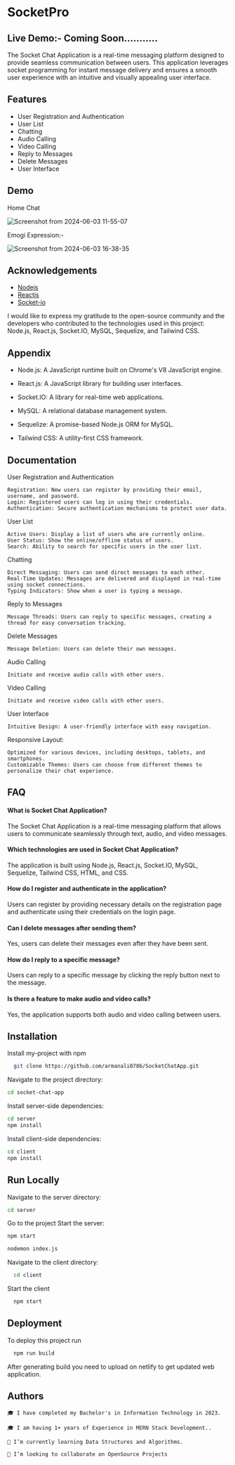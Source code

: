 
# SocketPro

## Live Demo:- Coming Soon...........

The Socket Chat Application is a real-time messaging platform designed to provide seamless communication between users. This application leverages socket programming for instant message delivery and ensures a smooth user experience with an intuitive and visually appealing user interface.

## Features

- User Registration and Authentication
- User List
- Chatting
- Audio Calling
- Video Calling
- Reply to Messages
- Delete Messages
- User Interface


## Demo

Home Chat

![Screenshot from 2024-06-03 11-55-07](https://github.com/armanali0786/SocketChatApp/assets/76746226/4a08adf0-96b5-4dd6-b8ed-9d20d3195888)

Emogi Expression:- 

![Screenshot from 2024-06-03 16-38-35](https://github.com/armanali0786/SocketChatApp/assets/76746226/5de47296-a158-4e35-bd4b-21734ff0aaeb)


## Acknowledgements

 - [Nodejs](https://nodejs.org/docs/latest/api/)
 - [Reactjs](https://react.dev/reference/react)
 - [Socket-io](https://socket.io/docs/v4/tutorial/introduction)

I would like to express my gratitude to the open-source community and the developers who contributed to the technologies used in this project: Node.js, React.js, Socket.IO, MySQL, Sequelize, and Tailwind CSS. 

## Appendix


- Node.js: A JavaScript runtime built on Chrome's V8 JavaScript engine.

- React.js: A JavaScript library for building user interfaces.

- Socket.IO: A library for real-time web applications.

- MySQL: A relational database management system.

- Sequelize: A promise-based Node.js ORM for MySQL.

- Tailwind CSS: A utility-first CSS framework.



## Documentation

User Registration and Authentication
    
    Registration: New users can register by providing their email, username, and password.
    Login: Registered users can log in using their credentials.
    Authentication: Secure authentication mechanisms to protect user data.

User List
   
    Active Users: Display a list of users who are currently online.
    User Status: Show the online/offline status of users.
    Search: Ability to search for specific users in the user list.

Chatting
   
    Direct Messaging: Users can send direct messages to each other.
    Real-Time Updates: Messages are delivered and displayed in real-time using socket connections.
    Typing Indicators: Show when a user is typing a message.

Reply to Messages
   
    Message Threads: Users can reply to specific messages, creating a thread for easy conversation tracking.

Delete Messages
    
    Message Deletion: Users can delete their own messages.


Audio Calling

    Initiate and receive audio calls with other users.

Video Calling

    Initiate and receive video calls with other users.

User Interface
    
    Intuitive Design: A user-friendly interface with easy navigation.

Responsive Layout: 

    Optimized for various devices, including desktops, tablets, and smartphones.
    Customizable Themes: Users can choose from different themes to personalize their chat experience.

## FAQ

#### What is Socket Chat Application?
The Socket Chat Application is a real-time messaging platform that allows users to communicate seamlessly through text, audio, and video messages.

####  Which technologies are used in Socket Chat Application?

The application is built using Node.js, React.js, Socket.IO, MySQL, Sequelize, Tailwind CSS, HTML, and CSS.


####  How do I register and authenticate in the application?

Users can register by providing necessary details on the registration page and authenticate using their credentials on the login page.

#### Can I delete messages after sending them?

Yes, users can delete their messages even after they have been sent.

#### How do I reply to a specific message?

Users can reply to a specific message by clicking the reply button next to the message.

#### Is there a feature to make audio and video calls?

Yes, the application supports both audio and video calling between users.

## Installation

Install my-project with npm

```bash
  git clone https://github.com/armanali0786/SocketChatApp.git

```
Navigate to the project directory:

```bash
cd socket-chat-app
```

Install server-side dependencies:

```bash
cd server
npm install

```

Install client-side dependencies:

```bash
cd client
npm install

```

## Run Locally

Navigate to the server directory:

```bash
cd server
```

Go to the project Start the server:

```bash
npm start

nodemon index.js
```

Navigate to the client directory:

```bash
  cd client

```

Start the client

```bash
  npm start
```


## Deployment

To deploy this project run

```bash
  npm run build
```

After generating build you need to upload on netlify to get updated web application.
## Authors



    🎓 I have completed my Bachelor's in Information Technology in 2023.

    🎓 I am having 1+ years of Experience in MERN Stack Development..

    🌱 I’m currently learning Data Structures and Algorithms.

    👯 I’m looking to collaborate on OpenSource Projects

